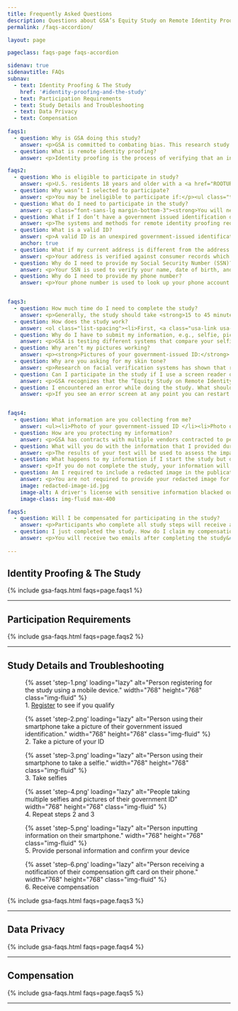 ```yaml
---
title: Frequently Asked Questions
description: Questions about GSA’s Equity Study on Remote Identity Proofing? Read here.
permalink: /faqs-accordion/

layout: page

pageclass: faqs-page faqs-accordion

sidenav: true
sidenavtitle: FAQs
subnav:
  - text: Identity Proofing & The Study
    href: '#identity-proofing-and-the-study'
  - text: Participation Requirements
  - text: Study Details and Troubleshooting
  - text: Data Privacy
  - text: Compensation
  
faqs1:
  - question: Why is GSA doing this study?
    answer: <p>GSA is committed to combating bias. This research study will help us make sure government websites work for everyone.</p><p>To improve outreach practices, user testing, and user experience for underserved communities in civic tech design, we’re studying the equity of remote identity-proofing technologies that the American public may interact with when accessing eligible government services and benefits. </p><p>GSA plans to release a report with the results from the study in a peer-reviewed publication in 2024. The report will present a statistical analysis of the performance of proofing checks and explore the causes behind any negative or inconclusive results. Once the report is published on GSA.gov, GSA will use the results to inform requirements for future procurements and studies.</p>
  - question: What is remote identity proofing?
    answer: <p>Identity proofing is the process of verifying that an individual is who they say they are.</p><p>Government agencies, financial institutions, and other organizations often require some type of “proof” before granting you access to their services. This is typically done by asking you for documentation such as a driver’s license, a passport, or your Social Security Number.</p><p>Traditionally, organizations would take a hard copy of these items while in your presence and a person would physically attest that your documents actually belong to you. These processes help organizations catch people who may be pretending to be you.</p><p>Remote identity proofing uses modern technology to streamline this process. In this study, identity-proofing software will try to determine if two images of you belong to the same person. One image will be captured from a government-issued identification that has a picture of you on it, the other from a picture you take of yourself (a “selfie”). GSA will also verify the information you provide (i.e. Social Security Number, address, phone number, etc.) and compare it to data sources to ensure that it also matches.</p>

faqs2:
  - question: Who is eligible to participate in study?
    answer: <p>U.S. residents 18 years and older with a <a href="ROOTURL/faqs/#what-is-a-valid-id" class="usa-link">valid government-issued identity document</a> are eligible to register for the study.</p>
  - question: Why wasn’t I selected to participate?
    answer: <p>You may be ineligible to participate if:</p><ul class="top-bullets"><li>you are under 18 years of age;</li><li>you do not agree to the terms and conditions of the study;</li><li>you chose “prefer not to answer” in the required demographic questions; or</li><li>the study has already reached the necessary number of participants from specific demographics.</li>
  - question: What do I need to participate in the study?
    answer: <p class="font-sans-lg margin-bottom-3"><strong>You will need:</strong></p><ul><li>a mobile phone with a camera feature;</li><li>a phone plan associated with your name (it cannot be a virtual phone number like Google Voice, VOIP, etc.);</li><li>a valid government-issued <a href="ROOTURL/faqs/#what-is-a-valid-id" class="usa-link">identity document</a>; and</li><li>your Social Security Number (SSN)</li></ul>
  - question: What if I don’t have a government issued identification document (ID)?
    answer: <p>The systems and methods for remote identity proofing require an ID so without one you will not be able to participate.</p>
  - question: What is a valid ID?
    answer: <p>A valid ID is an unexpired government-issued identification card with a photo.</p><p>At this time, only the following IDs are accepted:</p><ul><li>Driver’s licenses from the 50 states, the District of Columbia (DC), and other US territories (Guam, US Virgin Islands, Mariana Islands and Puerto Rico)</li><li>Non-driver’s license state-issued ID card&#58; This is an identity document issued by the state, the District of Columbia (DC), or US territory that asserts identity but does not give driving privileges.</li></ul><p><strong>Notes:</strong></p><ul><li>Paper or temporary IDs are not accepted.</li><li>A worn or damaged picture may prevent the identity verification process from working.</li></ul>
    anchor: true
  - question: What if my current address is different from the address on my ID?
    answer: <p>Your address is verified against consumer records which typically include both current and previous addresses. If needed, you will be able to update your address during the study.</p>
  - question: Why do I need to provide my Social Security Number (SSN)?
    answer: <p>Your SSN is used to verify your name, date of birth, and address against different records such as credit history reports.</p>
  - question: Why do I need to provide my phone number?
    answer: <p>Your phone number is used to look up your phone account information and verify that the name and address provided by the telephone carrier matches the information you provided.</p><p><strong>Note:</strong> You need to provide a U.S. based phone number. You may use either a land-line or a mobile number. You cannot use a Voice Over Internet Protocol (VOIP) phone number (i.e. Google Voice).</p>


faqs3:
  - question: How much time do I need to complete the study?
    answer: <p>Generally, the study should take <strong>15 to 45 minutes</strong>.</p>
  - question: How does the study work?
    answer: <ol class="list-spacing"><li>First, <a class="usa-link usa-link--external" href="https://feedback.gsa.gov/jfe/form/SV_1XEHtWHnWUp2LoG" target="_blank" rel="noopener">register for the study</a> . As part of registration, you will be expected to:<ul class="solid-bullet-list"><li>Review the Rules of Use &amp; Privacy Act Statement, and accept the terms and conditions.</li><li>Provide your first and last name and email address.</li><li>You’ll then receive an email from <a href="mailto:identityequitystudy@research.gsa.gov">identityequitystudy@research.gsa.gov</a> with a link to proceed with the study.</li></ul></li><li>When you click on the link provided in the email, you will be directed to complete a demographic survey to determine whether you are eligible to participate. If so, you may proceed with the proofing process. If you are not eligible to participate, you will be notified and the information you provided up till then will be deleted.</li><li>If you are eligible for the study, you will need to provide the following information:<ul class="solid-bullet-list"><li>A valid government-issued identification (e.g., driver’s license, state ID)</li><li>Your Social Security Number (SSN)</li><li>Your phone number</li></ul></li><li>During this study, you will walk through these steps for identity proofing:<ul class="solid-bullet-list"><li><strong>Document Authentication:</strong> You will capture images of your government-issued identification document (ID) and a selfie. Because you are testing FIVE different authentication systems, you will be asked to take a picture of your ID, and take a selfie, FIVE TIMES (once for each system). The pictures of your ID will check for fraud-prevention markings like holograms, as well as the expiration date and barcode. The selfies help ensure that you are the same person that is pictured on your ID.</li><li><strong>Personally Identifiable Information (PII) Validation:</strong> You will provide your phone number and SSN and confirm your first and last name, date of birth, and address. These items will be used to validate your personal information against consumer records like credit history and your phone account record.</li><li><strong>Device Risk Check:</strong> The website scans your mobile device’s features and capabilities.</li><li><strong>Security Code Check:</strong> You will receive and confirm a security code on your device (by phone call or text message).</li></ul></li><li>You will be directed to fill a short Exit Survey that is mandatory for study completion.</li><li>You will receive an email with details regarding compensation.</li></ol>
  - question: Why do I have to submit my information, e.g., selfie, picture of my identity document multiple times?
    answer: <p>GSA is testing different systems that compare your selfie to your government ID picture. These systems also try to prove that you are a real person. To do this, the systems analyze the process of taking the picture to ensure that you’re not a robot. Each system needs you to actually take the photos, instead of just reusing existing photos.</p>
  - question: Why aren’t my pictures working?
    answer: <p><strong>Pictures of your government-issued ID:</strong> During this study, you will be asked for at least five pictures of the front and back of your government-issued identification. Some of the ID verification tools will take the pictures automatically, and for others, you will have to take the picture yourself. The following tips will help you take better pictures:</p><ul class="top-bullets"><li>Use a solid, dark background;</li><li>Show the edges of the ID in the photo;</li><li>Take a clear photo without shadows, glares, reflections or blur;</li><li>Check that barcodes are not damaged or dirty;</li><li>Take the photo in a well lit area with indirect light;</li><li>Turn off the flash on the camera.</li></ul><p><strong>Selfies:</strong> You will also be asked for at least five selfies. Again, some of these will be taken automatically, and for others, you will have to take the picture yourself. The following tips will help you take better pictures:</p><ul class="top-bullets"><li>Use a solid background. For example, avoid standing in front of a television if it’s turned on, because of the moving images in the background. However, if you turn the TV off, the solid dark background will likely work well;</li><li>Look straight at the camera; </li><li>Take the photo in a well-lit area with indirect light;</li><li>Turn off the flash on the camera.</li></ul>
  - question: Why are you asking for my skin tone?
    answer: <p>Research on facial verification systems has shown that results can vary significantly depending on a person’s skin tone. Although you are not required to provide your skin tone to complete the study, this information will help GSA better understand the challenges to equitable performance of facial verification algorithms.</p><p>See the following for more information:</p><ul class="top-bullets"><li><a href="https://dam-prod2.media.mit.edu/x/2018/02/05/buolamwini-ms-17_WtMjoGY.pdf" class="usa-link usa-link--external" target="_blank" rel="noopener">Gender Shades&#58; Intersectional Phenotypic and Demographic Evaluation of Face Datasets and Gender Classifiers (Buolamwini, 2017) [PDF, 116 Pages]</a></li> <li><a href="https://nvlpubs.nist.gov/nistpubs/ir/2019/NIST.IR.8280.pdf" target="_blank" rel="noopener" class="usa-link usa-link--external">Face Recognition Vendor Test - Part 3&#58; Demographic Effects (NIST, 2019) [PDF, 82 Pages]</a></li> <li><a href="https://arxiv.org/abs/2106.11240" target="_blank" rel="noopener" class="usa-link usa-link--external">Reliability and Validity of Image-Based and Self-Reported Skin Phenotype Metrics (Howard et al 2021)</a></li> <li><a href="https://ieeexplore.ieee.org/abstract/document/9534882" target="_blank" rel="noopener" class="usa-link usa-link--external">A Comprehensive Study on Face Recognition Biases Beyond Demographics (Terhörst et al., 2022)</a></li></ul>
  - question: Can I participate in the study if I use a screen reader or other assistive technologies?
    answer: <p>GSA recognizes that the “Equity Study on Remote Identity Proofing'' may not be accessible to all potential participants with disabilities because it requires participants  to take photographs of their government-issued ID as well as a live “selfie” or headshot using functionality that may not be native to their device. GSA is investigating other remote identity proofing solutions that are designed to be more accessible and still compliant with the requirements in <a href="https://www.google.com/url?q=https://pages.nist.gov/800-63-3/sp800-63-3.html&sa=D&source=docs&ust=1684362429451645&usg=AOvVaw1wt9uKCbGiyM5C-PHZoMSZ" class="usa-link usa-link--external" target="_blank" rel="noopener">National Institutes of Standards and Technology (NIST) Special Publication (SP) 800-63</a>. </p>
  - question: I encountered an error while doing the study. What should I do?
    answer: <p>If you see an error screen at any point you can restart the study by:</p><ul class="top-bullets"><li>refreshing your browser</li><li>clicking the link in the registration email from <a class="usa-link" href="mailto:identityequitystudy@research.gsa.gov">identityequitystudy@research.gsa.gov</a>.</li><p>Both of these methods will take you back to the start of the identity proofing tests so you will have to resubmit your pictures and information.</p>


faqs4:
  - question: What information are you collecting from me? 
    answer: <ul><li>Photo of your government-issued ID </li><li>Photo of your face</li><li>Social Security Number</li><li>Address</li><li>Phone Number</li><li>Demographic Information:<ul><li>Ethnicity</li><li>Race</li><li>Gender</li><li>Age</li><li>Household Income</li><li>Education</li><li>Skin Tone (self-reported, optional)</li></ul></li></ul><p>Refer to the <a href="ROOTURL/faqs/#study-details-and-troubleshooting" class="usa-link">Study Details and Troubleshooting</a> section for more details</p>
  - question: How are you protecting my information? 
    answer: <p>GSA has contracts with multiple vendors contracted to perform identity proofing services for this study. GSA performs stringent data security and privacy reviews on each vendor to ensure that your data is only used for this research study. These vendors will collect, process, and transmit identity-proofing data and results to GSA. Your information will then be deleted from the vendors’ systems within 24 hours of transmission to GSA.</p><p>After transmission from the vendors, your data is stored using secure GSA systems. These systems also undergo strict internal data and privacy reviews. Only a restricted set of GSA personnel will be able to access your information should it be required. </p><p>Please read the study’s <a href="ROOTURL/privacy-act-statement/" class="usa-link">Privacy Act Statement</a> and <a href="https://www.gsa.gov/reference/gsa-privacy-program/privacy-impact-assessments-pia" target="_blank" rel="noopener" class="usa-link usa-link--external">Privacy Impact Assessment</a> for more details on how your data is collected, used, and secured.</p>
  - question: What will you do with the information that I provided during the study?
    answer: <p>The results of your test will be used to assess the impact of demographic factors on the identity-proofing software’s ability to successfully pass or fail an individual. These results will be aggregated, analyzed, and published in an academic journal. All information in the public report will be de-identified&#58; your name, address, and other personal information will not be shared.</p> <p>GSA will store your data according to the retention schedule for <a href="https://www.archives.gov/files/records-mgmt/rcs/schedules/independent-agencies/rg-0269/daa-0269-2016-0013_sf115.pdf" class="usa-link usa-link--external" target="_blank" rel="noopener">Customer Research and Reporting Records [PDF, 8 Pages]</a> and any other applicable federal records schedules; this requires that certain records related to research studies be destroyed six (6) years after the end of the fiscal year in which the information was collected.</p>
  - question: What happens to my information if I start the study but do not complete it?
    answer: <p>If you do not complete the study, your information will be deleted and not included in the study findings.</p>
  - question: Am I required to include a redacted image in the publication? What is a redacted image?
    answer: <p>You are not required to provide your redacted image for the publication. It is optional. A redacted image is an image with sensitive information blacked out.</p><p>See example:</p>
    image: redacted-image-id.jpg
    image-alt: A driver's license with sensitive information blacked out
    image-class: img-fluid max-400

faqs5:
  - question: Will I be compensated for participating in the study? 
    answer: <p>Participants who complete all study steps will receive a $25 gift card.</p>
  - question: I just completed the study. How do I claim my compensation?
    answer: <p>You will receive two emails after completing the study&#58; </p><ol><li>A confirmation email from <strong>identityequitystudy@research.gsa.gov</strong>. </li> <li>An email from <strong>rewards@reward.tremendous.com</strong> with instructions on how to claim your $25 gift card. </li></ol> <p>Please check your junk or spam folders. If you do not receive these messages or have any trouble with the compensation please contact Rekrewt (<a href="mailto:gsa-support@rekrewt.com">gsa-support@rekrewt.com</a>), GSA’s recruitment partner with any questions about compensation.</p>
  
---
```



<h2 id="identity-proofing-and-the-study" class="anchor-headline">Identity Proofing &amp; The Study</h2>

{% include gsa-faqs.html faqs=page.faqs1 %}


***

<h2 id="participation-requirements" class="anchor-headline">Participation Requirements</h2>

{% include gsa-faqs.html faqs=page.faqs2 %}


***

<h2 id="study-details-and-troubleshooting" class="anchor-headline">Study Details and Troubleshooting</h2>

<div class="grid-row grid-gap-3 how-to-images animation-chain margin-bottom-5">
	<div class="grid-col-6 mobile-lg:grid-col-4 tablet:grid-col fade-in">
		<figure>
			{% asset 'step-1.png' loading="lazy" alt="Person registering for the study using a mobile device." width="768" height="768" class="img-fluid" %}
			<figcaption>1. <a href="https://feedback.gsa.gov/jfe/form/SV_1XEHtWHnWUp2LoG" target="_blank">Register</a> to see if you qualify</figcaption>
		</figure>
	</div>
	<div class="grid-col-6 mobile-lg:grid-col-4 tablet:grid-col fade-in">
		<figure>
		{% asset 'step-2.png' loading="lazy" alt="Person using their smartphone take a picture of their government issued identification."  width="768" height="768" class="img-fluid" %}
		<figcaption>2. Take a picture of your ID</figcaption>
		</figure>
	 </div>
	<div class="grid-col-6 mobile-lg:grid-col-4 tablet:grid-col fade-in">
		<figure>
			{% asset 'step-3.png' loading="lazy" alt="Person using their smartphone to take a selfie."  width="768" height="768" class="img-fluid" %}
			<figcaption>3. Take selfies</figcaption>
		</figure>
	</div>
	<div class="grid-col-6 mobile-lg:grid-col-4 tablet:grid-col fade-in">
		<figure>
			{% asset 'step-4.png' loading="lazy" alt="People taking multiple selfies and pictures of their government ID"  width="768" height="768" class="img-fluid" %}
			<figcaption>4. Repeat steps 2 and 3</figcaption>
		</figure>
	</div>
	<div class="grid-col-6 mobile-lg:grid-col-4 tablet:grid-col fade-in">
		<figure>
			{% asset 'step-5.png' loading="lazy" alt="Person inputting information on their smartphone."  width="768" height="768" class="img-fluid" %}
			<figcaption>5. Provide personal information and confirm your device</figcaption>
		</figure>
	</div>
	<div class="grid-col-6 mobile-lg:grid-col-4 tablet:grid-col fade-in">
		<figure>
			{% asset 'step-6.png' loading="lazy" alt="Person receiving a notification of their compensation gift card on their phone."  width="768" height="768" class="img-fluid" %}
			<figcaption>6. Receive compensation</figcaption>
		</figure>
	  </div>
</div>

{% include gsa-faqs.html faqs=page.faqs3 %}


***

<h2 id="data-privacy" class="anchor-headline">Data Privacy</h2>

{% include gsa-faqs.html faqs=page.faqs4 %}


***

<h2 id="compensation" class="anchor-headline">Compensation</h2>

{% include gsa-faqs.html faqs=page.faqs5 %}


***